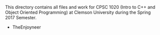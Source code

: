 This directory contains all files and work for CPSC 1020 (Intro to C++ and Object Oriented Programming)
at Clemson University during the Spring 2017 Semester.

- TheEnjoyneer
